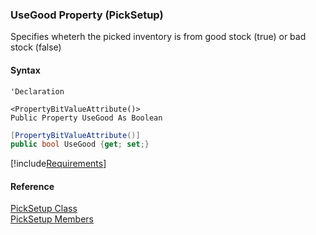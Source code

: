 ﻿### UseGood Property (PickSetup)

Specifies wheterh the picked inventory is from good stock (true) or bad stock (false)

#### Syntax

```vbnet
'Declaration

<PropertyBitValueAttribute()>
Public Property UseGood As Boolean
```

```csharp
[PropertyBitValueAttribute()]
public bool UseGood {get; set;}
```

[!include[Requirements](../partials/requirements.md)]

#### Reference

[PickSetup Class](FChoice.Toolkits.Clarify~FChoice.Toolkits.Clarify.Logistics.PickSetup.md)  
[PickSetup Members](FChoice.Toolkits.Clarify~FChoice.Toolkits.Clarify.Logistics.PickSetup_members.md)